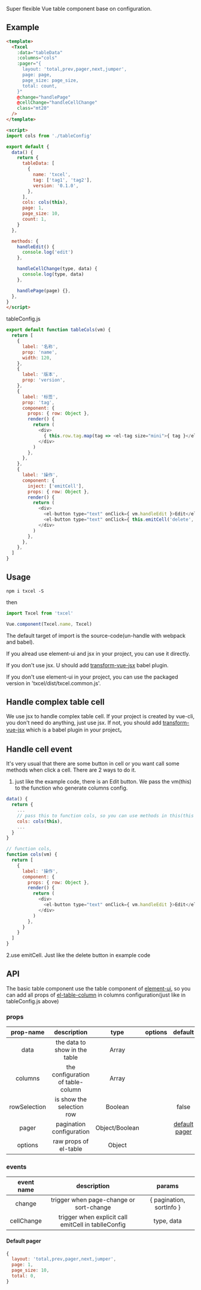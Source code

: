 Super flexible Vue table component base on configuration.

## Example

```html
<template>
  <Txcel
    :data="tableData"
    :columns="cols"
    :pager="{
      layout: 'total,prev,pager,next,jumper',
      page: page,
      page_size: page_size,
      total: count,
    }"
    @change="handlePage"
    @cellChange="handleCellChange"
    class="mt20"
  />
</template>

<script>
import cols from './tableConfig'

export default {
  data() {
    return {
      tableData: [
        {
          name: 'txcel',
          tag: ['tag1', 'tag2'],
          version: '0.1.0',
        },
      ],
      cols: cols(this),
      page: 1,
      page_size: 10,
      count: 1,
    }
  },

  methods: {
    handleEdit() {
      console.log('edit')
    },

    handleCellChange(type, data) {
      console.log(type, data)
    },

    handlePage(page) {},
  },
}
</script>


```

tableConfig.js

```javascript
export default function tableCols(vm) {
  return [
    {
      label: '名称',
      prop: 'name',
      width: 120,
    },
    {
      label: '版本',
      prop: 'version',
    },
    {
      label: '标签',
      prop: 'tag',
      component: {
        props: { row: Object },
        render() {
          return (
            <div>
              { this.row.tag.map(tag => <el-tag size="mini">{ tag }</el-tag>) }
            </div>
          )
        },
      },
    },
    {
      label: '操作',
      component: {
        inject: ['emitCell'],
        props: { row: Object },
        render() {
          return (
            <div>
              <el-button type="text" onClick={ vm.handleEdit }>Edit</el-button>
              <el-button type="text" onClick={ this.emitCell('delete', this.row.id) }>Delete</el-button>
            </div>
          )
        },
      },
    },
  ]
}

```

## Usage

```
npm i txcel -S
```

then
```javascript
import Txcel from 'txcel'

Vue.component(Txcel.name, Txcel)
```

The default target of import is the source-code(un-handle with webpack and babel).

If you alread use element-ui and jsx in your project, you can use it directly.

If you don't use jsx. U should add [transform-vue-jsx](https://github.com/vuejs/babel-plugin-transform-vue-jsx) babel plugin.

If you don't use element-ui in your project, you can use the packaged version in 'txcel/dist/txcel.common.js'.

## Handle complex table cell

We use jsx to handle complex table cell. If your project is created by vue-cli, you don't need do anything, just use jsx. If not, you should add [transform-vue-jsx](https://github.com/vuejs/babel-plugin-transform-vue-jsx) which is a babel plugin in your project。

## Handle cell event

It's very usual that there are some button in cell or you want call some methods when click a cell.
There are 2 ways to do it.

1. just like the example code, there is an Edit button. We pass the vm(this) to the function who generate columns config.

  ```javascript
  data() {
    return {
      ...
      // pass this to function cols, so you can use methods in this(this Vue compomemt)
      cols: cols(this),
      ...
    }
  }

  // function cols,
  function cols(vm) {
    return [
      {
        label: '操作',
        component: {
          props: { row: Object },
          render() {
            return (
              <div>
                <el-button type="text" onClick={ vm.handleEdit }>Edit</el-button>
              </div>
            )
          },
        }
      }
    ]
  }
  ```

2.use emitCell. Just like the delete button in example code

## API

The basic table component use the table component of [element-ui](https://github.com/ElemeFE/element), so you can add all props of [el-table-column](http://element-cn.eleme.io/#/zh-CN/component/table) in columns configuration(just like in tableConfig.js above)

### props

| prop-name | description | type | options | default |
|:--:|:--:|:--:|:--:|:--:|
| data | the data to show in the table | Array |
| columns | the configuration of table-column | Array |
| rowSelection | is show the selection row | Boolean | | false |
| pager | pagination configuration | Object/Boolean | | <a href="#pager"> default pager</a>|
| options | raw props of el-table | Object | | |

### events

| event name | description | params |
|:--:|:--:|:--:|
| change | trigger when page-change or sort-change | { pagination, sortInfo } |
| cellChange | trigger when explicit call emitCell in tablleConfig | type, data |

#### <a name="pager">Default pager</a>

```javascript
{
  layout: 'total,prev,pager,next,jumper',
  page: 1,
  page_size: 10,
  total: 0,
}
```
